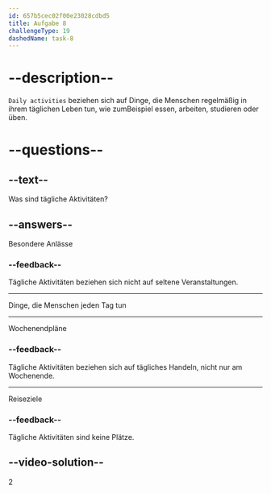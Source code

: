 ```yaml
---
id: 657b5cec02f00e23028cdbd5
title: Aufgabe 8
challengeType: 19
dashedName: task-8
---
```


# --description--

`Daily activities` beziehen sich auf Dinge, die Menschen regelmäßig in ihrem täglichen Leben tun, wie zumBeispiel essen, arbeiten, studieren oder üben.

# --questions--

## --text--

Was sind tägliche Aktivitäten?

## --answers--

Besondere Anlässe

### --feedback--

Tägliche Aktivitäten beziehen sich nicht auf seltene Veranstaltungen.

---

Dinge, die Menschen jeden Tag tun

---

Wochenendpläne

### --feedback--

Tägliche Aktivitäten beziehen sich auf tägliches Handeln, nicht nur am Wochenende.

---

Reiseziele

### --feedback--

Tägliche Aktivitäten sind keine Plätze.

## --video-solution--

2

